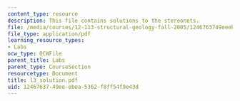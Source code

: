 ```yaml
---
content_type: resource
description: This file contains solutions to the stereonets.
file: /media/courses/12-113-structural-geology-fall-2005/1246763749eeebea5362f8ff54f9e43d_l3_solution.pdf
file_type: application/pdf
learning_resource_types:
- Labs
ocw_type: OCWFile
parent_title: Labs
parent_type: CourseSection
resourcetype: Document
title: l3_solution.pdf
uid: 12467637-49ee-ebea-5362-f8ff54f9e43d
---
```


